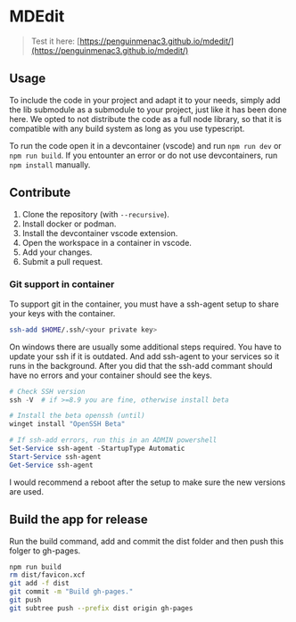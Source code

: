 # MDEdit

> Test it here: [https://penguinmenac3.github.io/mdedit/](https://penguinmenac3.github.io/mdedit/)

## Usage

To include the code in your project and adapt it to your needs, simply add the lib submodule as a submodule to your project, just like it has been done here.
We opted to not distribute the code as a full node library, so that it is compatible with any build system as long as you use typescript.

To run the code open it in a devcontainer (vscode) and run `npm run dev` or `npm run build`. If you entounter an error or do not use devcontainers, run `npm install` manually.

## Contribute

1. Clone the repository (with `--recursive`).
1. Install docker or podman.
2. Install the devcontainer vscode extension.
3. Open the workspace in a container in vscode.
4. Add your changes.
5. Submit a pull request.

### Git support in container

To support git in the container, you must have a ssh-agent setup to share your keys with the container.

```bash
ssh-add $HOME/.ssh/<your private key>
```

On windows there are usually some additional steps required.
You have to update your ssh if it is outdated.
And add ssh-agent to your services so it runs in the background.
After you did that the ssh-add commant should have no errors and your container should see the keys.

```powershell
# Check SSH version
ssh -V  # if >=8.9 you are fine, otherwise install beta

# Install the beta openssh (until)
winget install "OpenSSH Beta"

# If ssh-add errors, run this in an ADMIN powershell
Set-Service ssh-agent -StartupType Automatic
Start-Service ssh-agent
Get-Service ssh-agent
```

I would recommend a reboot after the setup to make sure the new versions are used.

## Build the app for release

Run the build command, add and commit the dist folder and then push this folger to gh-pages.
```bash
npm run build
rm dist/favicon.xcf
git add -f dist
git commit -m "Build gh-pages."
git push
git subtree push --prefix dist origin gh-pages
```

